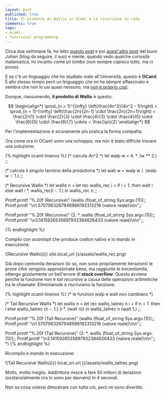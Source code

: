 ```yaml
---
layout: post
published: true
title: Il prodotto di Wallis in OCaml e la ricorsione in coda
comments: true
tags:
- ocaml
- functional programming
---
```


Circa due settimane fa, ho letto [questo post](https://okpanico.wordpress.com/2016/02/03/attenti-al-falso-amico-con-python/) e poi [quest'altro post](https://okpanico.wordpress.com/2016/02/05/ancora-wallis/) del buon *Juhan* (blog da seguire, il suo) e niente, quando vedo qualche curiosità matematica, mi incanto come un bimbo (non sempre capisco tutto, ma ci provo).

E se c'è un linguaggio che ho studiato male all'Università, questo è **OCaml**. È allo stesso tempo però un linguaggio che mi ha sempre affascinato e sembra che non lo usi quasi nessuno, ma [non è proprio così](https://github.com/search?utf8=%E2%9C%93&q=language%3AOCaml&type=Repositories&ref=advsearch&l=OCaml&l=).


Dunque, riassumendo, **il prodotto di Wallis** è questo:

$$
\begin{align*}
\prod_{n = 1}^{\infty} \left(\frac{4n^2}{4n^2 - 1}\right) = \prod_{n = 1}^{\infty} \left(\frac{2n}{2n-1} \cdot \frac{2n}{2n+1}\right) = \frac{2}{1} \cdot \frac{2}{3} \cdot \frac{4}{3} \cdot \frac{4}{5} \cdot \frac{6}{5} \cdot \frac{6}{7} \cdots = \frac{\pi}{2}
\end{align*}
$$

Per l'implementazione è sicuramente più pratica la forma compatta.

Ora come ora in OCaml sono una schiappa, ma non è stato difficile trovare una soluzione:

{% highlight ocaml linenos %}
(* calcola 4n^2 *)
let walp w =
  4. *. (w ** 2.)
;;

(* calcola il singolo termine della produttoria *)
let walt w =
	walp w /. (walp w -. 1.)
;;

(* Recursive Wallis *)
let wallis n =
	let rec wallis_rec i =
		if i = 1. then walt i else walt i *. wallis_rec(i -. 1.)
	in wallis_rec n
;;

Printf.printf "%.20f (Recursive)" (wallis (float_of_string Sys.argv.(1)));;
Printf.printf "\n1.5707963267948966192313216 (valore reale)\n\n";;

Printf.printf "%.20f (Recursive)" (2. *. wallis (float_of_string Sys.argv.(1)));;
Printf.printf "\n3.1415926535897932384626433 (valore reale)\n\n";;

{% endhighlight %}

Compilo con *ocamlopt* che produce codice nativo e lo mando in esecuzione:

![Recursive Wallis]({{ site.local_url }}/assets/wallis_rec.png)

Già dopo centomila iterazioni (lo so, non sono propriamente iterazioni) le prime cifre vengono approssimate bene, ma raggiunte le trecentomila, ottengo giustamente un bell'errore di **stack overflow**. Questo avviene perché la funzione non è *tail recursive* a causa delle operazioni aritmetiche tra le chiamate. Eliminiamole e riscriviamo la funzione:

{% highlight ocaml linenos %}
(* le funzioni walp e walt non cambiano *)

(* Tail Recursive Wallis *)
let wallis n =
	let rec wallis_tailrec n i =
		if n = 1. then i else  wallis_tailrec (n -. 1.) (i *. (walt n))
	in wallis_tailrec n (walt 1.)
;;

Printf.printf "%.20f (Tail Recursive)" (wallis (float_of_string Sys.argv.(1)));;
Printf.printf "\n1.5707963267948966192313216 (valore reale)\n\n";;

Printf.printf "%.20f (Tail Recursive)" (2. *. wallis (float_of_string Sys.argv.(1)));;
Printf.printf "\n3.1415926535897932384626433 (valore reale)\n\n";;
*)
{% endhighlight %}

Ricompilo e mando in esecuzione:

![Tail Recursive Wallis]({{ local_url.url }}/assets/wallis_tailrec.png)

Molto, molto meglio. Addirittura riesce a fare 50 milioni di iterazioni (sostanzialmente ora lo sono per davvero) in 4 secondi.

Non so cosa volessi dimostrare con tutto ciò, però mi sono divertito.
